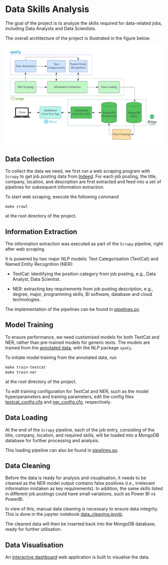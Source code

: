 # Data Skills Analysis

The goal of the project is to analyze the skills required for data-related jobs, including Data Analysts and Data Scientists.

The overall architecture of the project is illustrated in the figure below:

![](architecture.png)

## Data Collection
To collect the data we need, we first run a web scraping program with ``Scrapy`` to get job posting data from [Indeed](https://ca.indeed.com). For each job posting, the title, company, location, and description are first extracted and feed into a set of pipelines for subsequent information extraction.

To start web scraping, execute the following command
```
make crawl
```
at the root directory of the project.

## Information Extraction

The information extraction was executed as part of the ``Scrapy`` pipeline, right after web scraping.

It is powered by two major NLP models: Text Categorisation (TextCat) and Named Entity Recognition (NER):

- TextCat: identifying the position category from job posting, e.g., Data Analyst, Data Scientist.

- NER: extracting key requirements from job posting description, e.g., degree, major, programming skills, BI software, database and cloud technologies.

The implementation of the pipelines can be found in [pipelines.py](skills_crawling/pipelines.py).

## Model Training
To ensure performance, we need customised models for both TextCat and NER, rather than pre-trained models for generic texts. The models are trained from the [annotated data](nlp/annotation/), with the NLP package ``spaCy``.

To initiate model training from the annotated data, run 
```
make train-textcat
make train-ner
```
at the root directory of the project.

To edit training configuration for TextCat and NER, such as the model hyperparameters and training parameters, edit the config files [textcat_config.cfg](nlp/textcat_config.cfg) and [ner_config.cfg](nlp/ner_config.cfg), respectively.

## Data Loading
At the end of the ``Scrapy`` pipeline, each of the job entry, consisting of the title, company, location, and required skills, will be loaded into a MongoDB database for further processing and analysis.

This loading pipeline can also be found in [pipelines.py](skills_crawling/pipelines.py).

## Data Cleaning
Before the data is ready for analysis and visualisation, it needs to be cleaned as the NER model output contains false positives (i.e., irrelevant information mistaken as key requirements). In addition, the same skills listed in different job postings could have small variations, such as Power BI vs PowerBI.

In view of this, manual data cleaning is necessary to ensure data integrity. This is done in the jupyter notebook [data_cleaning.ipynb](analysis/data_cleaning.ipynb).

The cleaned data will then be inserted back into the MongoDB database, ready for further utilisation.

## Data Visualisation
An [interactive dashboard](https://data-skills-dashboard.netlify.app) web application is built to visualise the data.